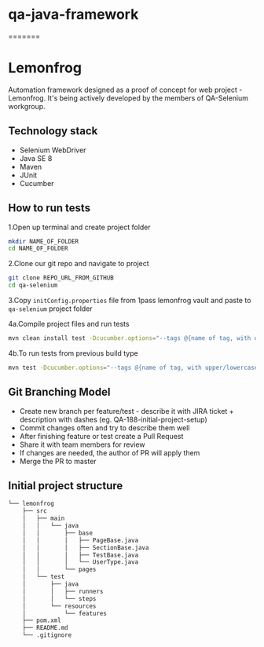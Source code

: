 # qa-java-framework
=======
# Lemonfrog

Automation framework designed as a proof of concept for web project - Lemonfrog. It's being actively developed by the members of QA-Selenium workgroup.

## Technology stack
* Selenium WebDriver
* Java SE 8
* Maven
* JUnit
* Cucumber

## How to run tests
1.Open up terminal and create project folder
```bash
mkdir NAME_OF_FOLDER
cd NAME_OF_FOLDER
```
2.Clone our git repo and navigate to project
```bash
git clone REPO_URL_FROM_GITHUB
cd qa-selenium
```
3.Copy `initConfig.properties` file from 1pass lemonfrog vault and paste to `qa-selenium` project folder

4a.Compile project files and run tests
```bash
mvn clean install test -Dcucumber.options="--tags @{name of tag, with upper/lowercase letters}"
```
4b.To run tests from previous build type
```bash
mvn test -Dcucumber.options="--tags @{name of tag, with upper/lowercase letters}"
```

## Git Branching Model
* Create new branch per feature/test - describe it with JIRA ticket + description with dashes (eg. QA-188-initial-project-setup)
* Commit changes often and try to describe them well
* After finishing feature or test create a Pull Request
* Share it with team members for review
* If changes are needed, the author of PR will apply them
* Merge the PR to master

## Initial project structure

```bash
└── lemonfrog
    ├── src
    │   ├── main
    │   │   └── java
    │   │       ├── base
    │   │       │   ├── PageBase.java
    │   │       │   ├── SectionBase.java
    │   │       │   ├── TestBase.java
    │   │       │   └── UserType.java
    │   │       └── pages
    │   └── test
    │       ├── java
    │       │   ├── runners
    │       │   └── steps
    │       └── resources
    │           └── features   
    ├── pom.xml
    ├── README.md
    └── .gitignore
```